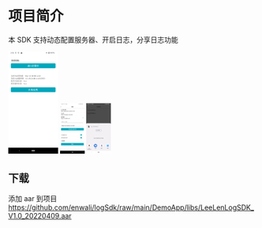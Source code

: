 # 项目简介

本 SDK 支持动态配置服务器、开启日志，分享日志功能

<img src="https://raw.githubusercontent.com/enwali/logSdk/main/image/Screenshot_20220409_143212.png"  width=20%  />

<img src="https://raw.githubusercontent.com/enwali/logSdk/main/image/Screenshot_20220409_143141.png"  style="zoom: 10%;" />

<img src="https://raw.githubusercontent.com/enwali/logSdk/main/image/Screenshot_20220409_143303.png"  style="zoom: 10%;" />

## 下载

添加 aar 到项目
https://github.com/enwali/logSdk/raw/main/DemoApp/libs/LeeLenLogSDK_V1.0_20220409.aar
